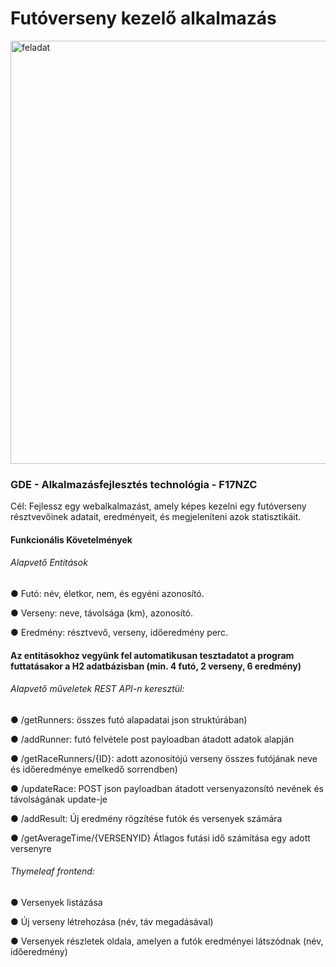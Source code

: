 # Futóverseny kezelő alkalmazás
<img width="677" alt="feladat" src="https://github.com/Ericace03/runnercomp/assets/113349893/08bba890-7fc3-4fc9-b0e0-bb7c5f2f3167">

### GDE - Alkalmazásfejlesztés technológia - F17NZC
Cél: Fejlessz egy webalkalmazást, amely képes kezelni egy futóverseny résztvevőinek adatait, eredményeit, és megjeleníteni azok statisztikáit.

#### Funkcionális Követelmények
###### Alapvető Entitások
● Futó: név, életkor, nem, és egyéni azonosító.

● Verseny: neve, távolsága (km), azonosító.

● Eredmény: résztvevő, verseny, időeredmény perc.

#### Az entitásokhoz vegyünk fel automatikusan tesztadatot a program futtatásakor a H2 adatbázisban (min. 4 futó, 2 verseny, 6 eredmény)

###### Alapvető műveletek REST API-n keresztül:

● /getRunners: összes futó alapadatai json struktúrában)

● /addRunner: futó felvétele post payloadban átadott adatok alapján

● /getRaceRunners/{ID}: adott azonosítójú verseny összes futójának neve és időeredménye emelkedő sorrendben)

● /updateRace: POST json payloadban átadott versenyazonsító nevének és távolságának update-je

● /addResult: Új eredmény rögzítése futók és versenyek számára

● /getAverageTime/{VERSENYID} Átlagos futási idő számítása egy adott versenyre

###### Thymeleaf frontend:

● Versenyek listázása

● Új verseny létrehozása (név, táv megadásával)

● Versenyek részletek oldala, amelyen a futók eredményei látszódnak (név, időeredmény)
